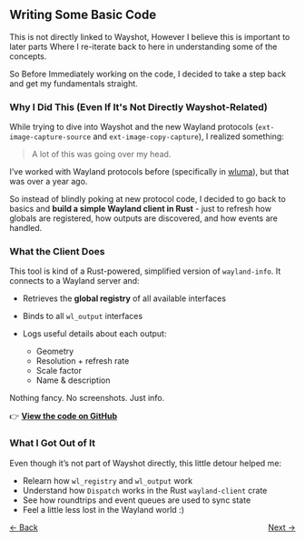 ## **Writing Some Basic Code**

This is not directly linked to Wayshot, However I believe this is important to later parts
Where I re-iterate back to here in understanding some of the concepts.

So Before Immediately working on the code, I decided to take a step back and get my fundamentals straight.

### **Why I Did This (Even If It's Not Directly Wayshot-Related)**

While trying to dive into Wayshot and the new Wayland protocols 
(`ext-image-capture-source` and `ext-image-copy-capture`), I realized something:

> A lot of this was going over my head.

I’ve worked with Wayland protocols before (specifically in [wluma](https://github.com/maximbaz/wluma)), but that was over a year ago.

So instead of blindly poking at new protocol code, I decided to go back to basics and **build a simple Wayland client in Rust** - just to refresh how globals are registered, how outputs are discovered, and how events are handled.

### **What the Client Does**

This tool is kind of a Rust-powered, simplified version of `wayland-info`.
It connects to a Wayland server and:

* Retrieves the **global registry** of all available interfaces
* Binds to all `wl_output` interfaces
* Logs useful details about each output:

    * Geometry
    * Resolution + refresh rate
    * Scale factor
    * Name & description

Nothing fancy. No screenshots. Just info.

👉 **[View the code on GitHub](https://github.com/Rishik-Y/rishik-y.github.io/tree/b46c5fd8b05369537947a3235af4e75b9ccc100f/GSOC/GSoC_Old_testing/May_17_25)**

### **What I Got Out of It**

Even though it’s not part of Wayshot directly, this little detour helped me:

* Relearn how `wl_registry` and `wl_output` work
* Understand how `Dispatch` works in the Rust `wayland-client` crate
* See how roundtrips and event queues are used to sync state
* Feel a little less lost in the Wayland world :)

<div style="display: flex; justify-content: space-between;">
  <a href="Thought_Process_3.md">&lt;- Back</a>
  <a href="Thought_Process_5.md">Next -&gt;</a>
</div>
